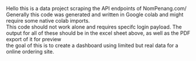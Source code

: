 Hello this is a data project scraping the API endpoints of NomPenang.com/ Generally this code was generated and written in Google colab and might require some native colab imports.<br>
This code should not work alone and requires specifc login payload. The output for all of these should be in the excel sheet above, as well as the PDF export of it for preview <br>
the goal of this is to create a dashboard using limited but real data for a online ordering site.
